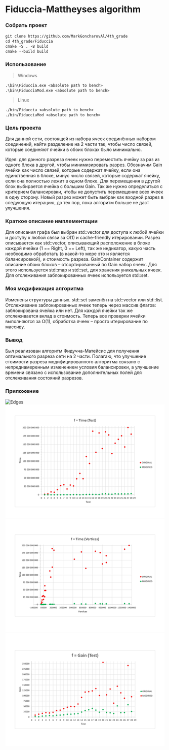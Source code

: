 # Fiduccia-Mattheyses algorithm

### Собрать проект

```
git clone https://github.com/MarkGoncharovAl/4th_grade
cd 4th_grade/Fiduccia
cmake -S . -B build
cmake --build build
```

### Использование

> Windows
```
.\bin\Fiduccia.exe <absolute path to bench>
.\bin\FiducciaMod.exe <absolute path to bench>
```
> Linux
```
./bin/Fiduccia <absolute path to bench>
./bin/FiducciaMod <absolute path to bench>
```

### Цель проекта

Для данной сети, состоящей из набора ячеек соединённых набором соединений, найти разделение на 2 части так, чтобы число связей, которые соединяют ячейки в обоих блоках было минимально.

Идея: для данного разреза ячеек нужно переместить ячейку за раз из одного блока в другой, чтобы минимизировать разрез. Обозначим Gain ячейки как число связей, которые содержат ячейку, если она единственная в блоке, минус число связей, которые содержат ячейку, если она полностью лежит в одном блоке. Для перемещения в другой блок выбирается ячейка с большим Gain. Так же нужно определиться с критерием балансировки, чтобы не допустить перемещение всех ячеек в одну сторону. Новый разрез может быть выбран как входной разрез в следующую итерацию, до тех пор, пока алгоритм больше не даст улучшения.

### Краткое описание имплементации
Для описания графа был выбран std::vector для доступа к любой ячейки и доступу к любой связи за O(1) и cache-friendly итерировании. Разрез описывается как std::vector, описывающий расположение в блоке каждой ячейки (1 == Right, 0 == Left), так же индикатор, какую часть необходимо обработать (в какой-то мере это и является балансировкой), и стоимость разреза. GainContainer содержит описание обоих блоков – отсортированный по Gain набор ячеек. Для этого используется std::map и std::set, для хранения уникальных ячеек. Для отслеживания заблокированных ячеек используется std::set.

### Моя модификация алгоритма
Изменены структуры данных. std::set заменён на std::vector или std::list. Отслеживание заблокированных ячеек теперь через массив флагов: заблокирована ячейка или нет. Для каждой ячейки так же отслеживается вклад в стоимость. Теперь все проверки ячейки выполняются за O(1), обработка ячеек – просто итерирование по массиву.

### Вывод 
Был реализован алгоритм Фидучча-Матейсис для получения оптимального разреза сети на 2 части. Полагаю, что улучшение стоимости разреза модифицированного алгоритма связано с непреднамеренным изменением условия балансировки, а улучшение времени связано с использование дополнительных полей для отслеживания состояний разрезов.

### Приложение

![Edges](graphic.jpg)
![Test](graphics/Test.jpg)
![Vertices](graphics/Vertices.jpg)
![Gain](graphics/Gain.jpg)